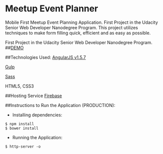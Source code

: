 # Meetup Event Planner
Mobile First Meetup Event Planning Application. First Project in the Udacity Senior Web Developer Nanodegree Program. This project utilizes techniques to make form filling quick, efficient and as easy as possible.

First Project in the Udacity Senior Web Developer Nanodegree Program.
##[DEMO](https://forms-aec40.firebaseapp.com)

##Technologies Used:
[AngularJS v1.5.7](https://angularjs.org/)

[Gulp](http://gulpjs.com/)

[Sass](http://sass-lang.com/)

HTML5, CSS3

##Hosting Service
[Firebase](https://www.firebase.com/)

##Instructions to Run the Application (PRODUCTION):
- Installing dependencies:
```{r, engine='bash', count_lines}
$ npm install
$ bower install
```
- Running the Application:
```{r, engine='bash', count_lines}
$ http-server -o
```
